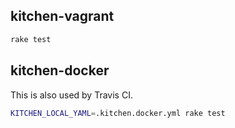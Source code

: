 ## kitchen-vagrant

```bash
rake test
```

## kitchen-docker

This is also used by Travis CI.

```bash
KITCHEN_LOCAL_YAML=.kitchen.docker.yml rake test
```

